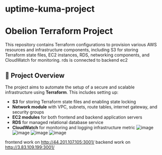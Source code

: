 # uptime-kuma-project
# Obelion Terraform Project

This repository contains Terraform configurations to provision various AWS resources and infrastructure components, including S3 for storing Terraform state files, EC2 instances, RDS, networking components, and CloudWatch for monitoring.
rds is connected to backend ec2 

## 🚀 Project Overview

The project aims to automate the setup of a secure and scalable infrastructure using **Terraform**. This includes setting up:
- **S3** for storing Terraform state files and enabling state locking
- **Network module** with VPC, subnets, route tables, internet gateway, and security groups
- **EC2 modules** for both frontend and backend application servers
- **RDS** for managed relational database service
- **CloudWatch** for monitoring and logging infrastructure metric
![image](https://github.com/user-attachments/assets/226fca0c-5f5f-4d6a-a365-7df4f19ae83f)
![image](https://github.com/user-attachments/assets/a93620c5-d136-40b6-b8ac-b93f6ea59d8c)
![image](https://github.com/user-attachments/assets/59a51566-d318-45e2-9f30-8f5858c7097f)
![image](https://github.com/user-attachments/assets/c7ca5de2-a105-49ba-a54f-c0b14979559e)

frontend work on http://44.201.107.105:3001/
backend work on http://3.83.109.199:3001/
